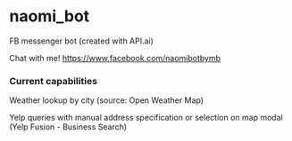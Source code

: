 # naomi_bot
FB messenger bot (created with API.ai)

Chat with me! https://www.facebook.com/naomibotbymb

### Current capabilities
Weather lookup by city (source: Open Weather Map)

Yelp queries with manual address specification or selection on map modal (Yelp Fusion - Business Search)
